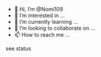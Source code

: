 - 👋 Hi, I’m @Nomi109
- 👀 I’m interested in ...
- 🌱 I’m currently learning ...
- 💞️ I’m looking to collaborate on ...
- 📫 How to reach me ...

<!---
Nomi109/Nomi109 is a ✨ special ✨ repository because its `README.md` (this file) appears on your GitHub profile.
You can click the Preview link to take a look at your changes.
---> see status
